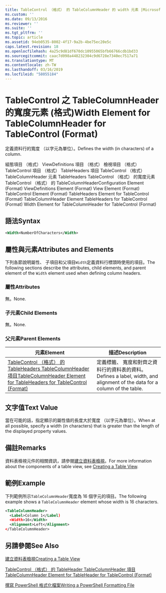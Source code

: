 ```yaml
---
title: TableControl （格式） 的 TableColumnHeader 的 width 元素 |Microsoft Docs
ms.custom: ''
ms.date: 09/13/2016
ms.reviewer: ''
ms.suite: ''
ms.tgt_pltfrm: ''
ms.topic: article
ms.assetid: 94eb0535-8002-4f17-9a2b-4be75ec20e5c
caps.latest.revision: 18
ms.openlocfilehash: 4a25c9d81df670dc10955065bfb66766cdb1bd33
ms.sourcegitcommit: caac7d098a448232304c9d6728e7340ec7517a71
ms.translationtype: MT
ms.contentlocale: zh-TW
ms.lasthandoff: 03/16/2019
ms.locfileid: "58055184"
---
```

# <a name="width-element-for-tablecolumnheader-for-tablecontrol-format"></a><span data-ttu-id="0f633-102">TableControl 之 TableColumnHeader 的寬度元素 (格式)</span><span class="sxs-lookup"><span data-stu-id="0f633-102">Width Element for TableColumnHeader for TableControl (Format)</span></span>

<span data-ttu-id="0f633-103">定義資料行的寬度 （以字元為單位）。</span><span class="sxs-lookup"><span data-stu-id="0f633-103">Defines the width (in characters) of a column.</span></span>

<span data-ttu-id="0f633-104">組態項目 （格式） ViewDefinitions 項目 （格式） 檢視項目 （格式） TableControl 項目 （格式） TableHeaders 項目 TableControl （格式） TableColumnHeader 元素 TableHeaders TableControl （格式） 的寬度元素TableControl （格式） 的 TableColumnHeader</span><span class="sxs-lookup"><span data-stu-id="0f633-104">Configuration Element (Format) ViewDefinitions Element (Format) View Element (Format) TableControl Element (Format) TableHeaders Element for TableControl (Format) TableColumnHeader Element TableHeaders for TableControl (Format) Width Element for TableColumnHeader for TableControl (Format)</span></span>

## <a name="syntax"></a><span data-ttu-id="0f633-105">語法</span><span class="sxs-lookup"><span data-stu-id="0f633-105">Syntax</span></span>

```xml
<Width>NumberOfCharacters</Width>
```

## <a name="attributes-and-elements"></a><span data-ttu-id="0f633-106">屬性與元素</span><span class="sxs-lookup"><span data-stu-id="0f633-106">Attributes and Elements</span></span>

<span data-ttu-id="0f633-107">下列各節說明屬性、 子項目和父項目`Width`定義資料行標頭時使用的項目。</span><span class="sxs-lookup"><span data-stu-id="0f633-107">The following sections describe the attributes, child elements, and parent element of the `Width` element used when defining column headers.</span></span>

### <a name="attributes"></a><span data-ttu-id="0f633-108">屬性</span><span class="sxs-lookup"><span data-stu-id="0f633-108">Attributes</span></span>

<span data-ttu-id="0f633-109">無。</span><span class="sxs-lookup"><span data-stu-id="0f633-109">None.</span></span>

### <a name="child-elements"></a><span data-ttu-id="0f633-110">子元素</span><span class="sxs-lookup"><span data-stu-id="0f633-110">Child Elements</span></span>

<span data-ttu-id="0f633-111">無。</span><span class="sxs-lookup"><span data-stu-id="0f633-111">None.</span></span>

### <a name="parent-elements"></a><span data-ttu-id="0f633-112">父元素</span><span class="sxs-lookup"><span data-stu-id="0f633-112">Parent Elements</span></span>

|<span data-ttu-id="0f633-113">元素</span><span class="sxs-lookup"><span data-stu-id="0f633-113">Element</span></span>|<span data-ttu-id="0f633-114">描述</span><span class="sxs-lookup"><span data-stu-id="0f633-114">Description</span></span>|
|-------------|-----------------|
|[<span data-ttu-id="0f633-115">TableControl （格式） 的 TableHeaders TableColumnHeader 項目</span><span class="sxs-lookup"><span data-stu-id="0f633-115">TableColumnHeader Element for TableHeaders for TableControl (Format)</span></span>](./tablecolumnheader-element-format.md)|<span data-ttu-id="0f633-116">定義標籤、 寬度和對齊之資料行的資料表的資料。</span><span class="sxs-lookup"><span data-stu-id="0f633-116">Defines a label, width, and alignment of the data for a column of the table.</span></span>|

## <a name="text-value"></a><span data-ttu-id="0f633-117">文字值</span><span class="sxs-lookup"><span data-stu-id="0f633-117">Text Value</span></span>

<span data-ttu-id="0f633-118">當在可能的話，指定顯示的屬性值的長度大於寬度 （以字元為單位）。</span><span class="sxs-lookup"><span data-stu-id="0f633-118">When at all possible, specify a width (in characters) that is greater than the length of the displayed property values.</span></span>

## <a name="remarks"></a><span data-ttu-id="0f633-119">備註</span><span class="sxs-lookup"><span data-stu-id="0f633-119">Remarks</span></span>

<span data-ttu-id="0f633-120">資料表檢視元件的相關資訊，請參閱[建立資料表檢視](./creating-a-table-view.md)。</span><span class="sxs-lookup"><span data-stu-id="0f633-120">For more information about the components of a table view, see [Creating a Table View](./creating-a-table-view.md).</span></span>

## <a name="example"></a><span data-ttu-id="0f633-121">範例</span><span class="sxs-lookup"><span data-stu-id="0f633-121">Example</span></span>

<span data-ttu-id="0f633-122">下列範例所示`TableColumnHeader`寬度為 16 個字元的項目。</span><span class="sxs-lookup"><span data-stu-id="0f633-122">The following example shows a `TableColumnHeader` element whose width is 16 characters.</span></span>

```xml
<TableColumnHeader>
  <Label>Column 1</Label)
  <Width>16</Width>
  <Alignment>Left</Alignment>
</TableColumnHeader>
```

## <a name="see-also"></a><span data-ttu-id="0f633-123">另請參閱</span><span class="sxs-lookup"><span data-stu-id="0f633-123">See Also</span></span>

[<span data-ttu-id="0f633-124">建立資料表檢視</span><span class="sxs-lookup"><span data-stu-id="0f633-124">Creating a Table View</span></span>](./creating-a-table-view.md)

[<span data-ttu-id="0f633-125">TableControl （格式） 的 TableHeader TableColumnHeader 項目</span><span class="sxs-lookup"><span data-stu-id="0f633-125">TableColumnHeader Element for TableHeader for TableControl (Format)</span></span>](./tablecolumnheader-element-format.md)

[<span data-ttu-id="0f633-126">撰寫 PowerShell 格式化檔案</span><span class="sxs-lookup"><span data-stu-id="0f633-126">Writing a PowerShell Formatting File</span></span>](./writing-a-powershell-formatting-file.md)
